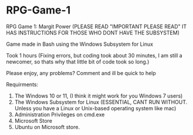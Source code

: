 # RPG-Game-1
RPG Game 1: Margit Power
(PLEASE READ "IMPORTANT PLEASE READ" IT HAS INSTRUCTIONS FOR THOSE WHO DONT HAVE THE SUBSYSTEM)

Game made in Bash using the Windows Subsystem for Linux

Took 1 hours (Fixing errors, but coding took about 30 minutes, I am still a 
newcomer, so thats why that little bit of code took so long.)

Please enjoy, any problems? Comment and ill be quick to help


Requirments:

1. The Windows 10 or 11, (I think it might work for you Windows 7 users)
2. The Windows Subsystem for Linux (ESSENTIAL, CANT RUN WITHOUT. Unless you have a Linux or Unix-based operating system like mac)
3. Administration Privileges on cmd.exe
4. Microsoft Store
5. Ubuntu on Microsoft store.

